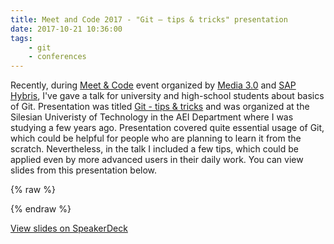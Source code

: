 ```yaml
---
title: Meet and Code 2017 - "Git – tips & tricks" presentation
date: 2017-10-21 10:36:00
tags:
	- git
	- conferences
---
```


Recently, during [Meet & Code](http://media30.pl/2017/10/06/meet-and-code-spotkajmy-sie-w-gliwicach/) event organized by [Media 3.0](http://media30.pl/) and [SAP Hybris](https://www.hybris.com/en/), I've gave a talk for university and high-school students about basics of Git. Presentation was titled [Git - tips & tricks](https://speakerdeck.com/pwittchen/git-tips-and-tricks) and was organized at the Silesian Univeristy of Technology in the AEI Department where I was studying a few years ago. Presentation covered quite essential usage of Git, which could be helpful for people who are planning to learn it from the scratch. Nevertheless, in the talk I included a few tips, which could be applied even by more advanced users in their daily work. You can view slides from this presentation below.

{% raw %}
<script async class="speakerdeck-embed" data-id="8b950e175a7f4bedb2d27133218c1196" data-ratio="1.77777777777778" src="//speakerdeck.com/assets/embed.js"></script>
{% endraw %}

[View slides on SpeakerDeck](https://speakerdeck.com/pwittchen/git-tips-and-tricks)
